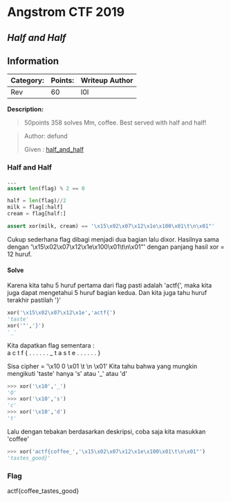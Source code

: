 # __Angstrom CTF 2019__ 
## _Half and Half_

## Information
**Category:** | **Points:** | **Writeup Author**
--- | --- | ---
Rev | 60 | l0l

**Description:** 

> 50points 358 solves
> Mm, coffee. Best served with half and half!

>Author: defund
>
> Given : [half_and_half](./half_and_half.py)


### Half and Half  
```py
...
assert len(flag) % 2 == 0

half = len(flag)//2
milk = flag[:half]
cream = flag[half:]

assert xor(milk, cream) == '\x15\x02\x07\x12\x1e\x100\x01\t\n\x01"'
```
Cukup sederhana flag dibagi menjadi dua bagian lalu dixor. Hasilnya sama dengan '\x15\x02\x07\x12\x1e\x100\x01\t\n\x01"' dengan panjang hasil xor = 12 huruf.


#### Solve
Karena kita tahu 5 huruf pertama dari flag pasti adalah 'actf{', maka kita juga dapat mengetahui 5 huruf bagian kedua. Dan kita juga tahu huruf terakhir pastilah '}'
```py
xor('\x15\x02\x07\x12\x1e','actf{')
'taste'
xor('"','}')
'_'
```
Kita dapatkan flag sementara :  
 a c t f { . . . . . . _
 t a s t e . . . . . . }

Sisa cipher = '\x10 0 \x01 \t \n \x01'
Kita tahu bahwa yang mungkin mengikuti 'taste' hanya 's' atau '_' atau 'd'
```py
>>> xor('\x10','_')
'O'
>>> xor('\x10','s')
'c'
>>> xor('\x10','d')
't'
```

Lalu dengan tebakan berdasarkan deskripsi, coba saja kita masukkan 'coffee'
```py
>>> xor('actf{coffee_','\x15\x02\x07\x12\x1e\x100\x01\t\n\x01"')
'tastes_good}'
```

### Flag 
actf{coffee_tastes_good}